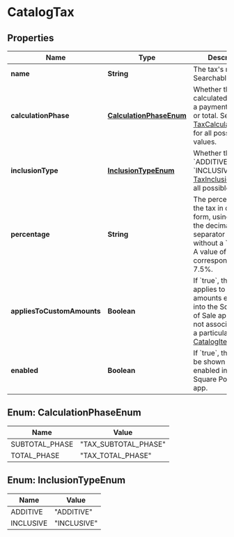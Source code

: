 
# CatalogTax

## Properties
Name | Type | Description | Notes
------------ | ------------- | ------------- | -------------
**name** | **String** | The tax&#39;s name. Searchable. | 
**calculationPhase** | [**CalculationPhaseEnum**](#CalculationPhaseEnum) | Whether the tax is calculated based on a payment&#39;s subtotal or total. See [TaxCalculationPhase](#type-taxcalculationphase) for all possible values. |  [optional]
**inclusionType** | [**InclusionTypeEnum**](#InclusionTypeEnum) | Whether the tax is &#x60;ADDITIVE&#x60; or &#x60;INCLUSIVE&#x60;. See [TaxInclusionType](#type-taxinclusiontype) for all possible values. |  [optional]
**percentage** | **String** | The percentage of the tax in decimal form, using a &#x60;&#39;.&#39;&#x60; as the decimal separator and without a &#x60;&#39;%&#39;&#x60; sign. A value of &#x60;7.5&#x60; corresponds to 7.5%. |  [optional]
**appliesToCustomAmounts** | **Boolean** | If &#x60;true&#x60;, the fee applies to custom amounts entered into the Square Point of Sale app that are not associated with a particular [CatalogItem](#type-catalogitem). |  [optional]
**enabled** | **Boolean** | If &#x60;true&#x60;, the tax will be shown as enabled in the Square Point of Sale app. |  [optional]


<a name="CalculationPhaseEnum"></a>
## Enum: CalculationPhaseEnum
Name | Value
---- | -----
SUBTOTAL_PHASE | &quot;TAX_SUBTOTAL_PHASE&quot;
TOTAL_PHASE | &quot;TAX_TOTAL_PHASE&quot;


<a name="InclusionTypeEnum"></a>
## Enum: InclusionTypeEnum
Name | Value
---- | -----
ADDITIVE | &quot;ADDITIVE&quot;
INCLUSIVE | &quot;INCLUSIVE&quot;



